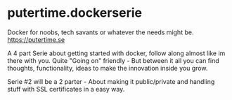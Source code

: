# putertime.dockerserie
Docker for noobs, tech savants or whatever the needs might be.
https://putertime.se

A 4 part Serie about getting started with docker, follow along almost like im there with you.
Quite "Going on" friendly - But between it all you can find thoughts, functionality, ideas to make the innovation inside you grow.


Serie #2 will be a 2 parter - About making it public/private and handling stuff with SSL certificates in a easy way.
